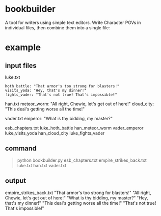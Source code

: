 # bookbuilder

A tool for writers using simple text editors. Write Character POVs in individual files, then combine them into a single file:

# example

## input files
luke.txt
```
hoth_battle: "That armor's too strong for blasters!"
visits_yoda: "Hey, that's my dinner!"
fights_vader: "That's not true! That's impossible!"
```

han.txt
	meteor_worm: "All right, Chewie, let's get out of here!"
	cloud_city: "This deal's getting worse all the time!"

vader.txt
	emperor: "What is thy bidding, my master?"

esb_chapters.txt
	luke_hoth_battle
	han_meteor_worm
	vader_emperor
	luke_visits_yoda
	han_cloud_city
	luke_fights_vader

## command
> python bookbuilder.py esb_chapters.txt empire_strikes_back.txt luke.txt han.txt vader.txt

## output

empire_strikes_back.txt
	"That armor's too strong for blasters!"
	"All right, Chewie, let's get out of here!"
	"What is thy bidding, my master?"
	"Hey, that's my dinner!"
	"This deal's getting worse all the time!"
	"That's not true! That's impossible!"